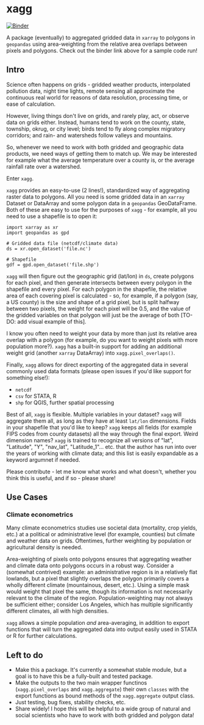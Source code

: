 # xagg

[![Binder](https://mybinder.org/badge_logo.svg)](https://mybinder.org/v2/gh/ks905383/xagg/HEAD?filepath=sample_run.ipynb)

A package (eventually) to aggregated gridded data in `xarray` to polygons in `geopandas` using area-weighting from the relative area overlaps between pixels and polygons. Check out the binder link above for a sample code run!

## Intro 
Science often happens on grids - gridded weather products, interpolated pollution data, night time lights, remote sensing all approximate the continuous real world for reasons of data resolution, processing time, or ease of calculation.

However, living things don't live on grids, and rarely play, act, or observe data on grids either. Instead, humans tend to work on the county, state, township, okrug, or city level; birds tend to fly along complex migratory corridors; and rain- and watersheds follow valleys and mountains. 

So, whenever we need to work with both gridded and geographic data products, we need ways of getting them to match up. We may be interested for example what the average temperature over a county is, or the average rainfall rate over a watershed. 

Enter `xagg`. 

`xagg` provides an easy-to-use (2 lines!), standardized way of aggregating raster data to polygons. All you need is some gridded data in an `xarray` Dataset or DataArray and some polygon data in a `geopandas` GeoDataFrame. Both of these are easy to use for the purposes of `xagg` - for example, all you need to use a shapefile is to open it: 

```
import xarray as xr
import geopandas as gpd
 
# Gridded data file (netcdf/climate data)
ds = xr.open_dataset('file.nc')

# Shapefile
gdf = gpd.open_dataset('file.shp')
```

`xagg` will then figure out the geographic grid (lat/lon) in `ds`, create polygons for each pixel, and then generate intersects between every polygon in the shapefile and every pixel. For each polygon in the shapefile, the relative area of each covering pixel is calculated - so, for example, if a polygon (say, a US county) is the size and shape of a grid pixel, but is split halfway between two pixels, the weight for each pixel will be 0.5, and the value of the gridded variables on that polygon will just be the average of both [TO-DO: add visual example of this]. 

I know you often need to weight your data by more than just its relative area overlap with a polygon (for example, do you want to weight pixels with more population more?). `xagg` has a built-in support for adding an additional weight grid (another `xarray` DataArray) into `xagg.pixel_overlaps()`. 

Finally, `xagg` allows for direct exporting of the aggregated data in several commonly used data formats (please open issues if you'd like support for something else!):

- `netcdf` 
- `csv` for STATA, R
- `shp` for QGIS, further spatial processing

Best of all, `xagg` is flexible. Multiple variables in your dataset? `xagg` will aggregate them all, as long as they have at least `lat/lon` dimensions. Fields in your shapefile that you'd like to keep? `xagg` keeps all fields (for example FIPS codes from county datasets) all the way through the final export. Weird dimension names? `xagg` is trained to recognize all versions of "lat", "Latitude", "Y", "nav_lat", "Latitude_1"... etc. that the author has run into over the years of working with climate data; and this list is easily expandable as a keyword argumnet if needed. 

Please contribute - let me know what works and what doesn't, whether you think this is useful, and if so - please share!

## Use Cases

### Climate econometrics
Many climate econometrics studies use societal data (mortality, crop yields, etc.) at a political or administrative level (for example, counties) but climate and weather data on grids. Oftentimes, further weighting by population or agricultural density is needed. 

Area-weighting of pixels onto polygons ensures that aggregating weather and climate data onto polygons occurs in a robust way. Consider a (somewhat contrived) example: an administrative region is in a relatively flat lowlands, but a pixel that slightly overlaps the polygon primarily covers a wholly different climate (mountainous, desert, etc.). Using a simple mask would weight that pixel the same, though its information is not necessarily relevant to the climate of the region. Population-weighting may not always be sufficient either; consider Los Angeles, which has multiple significantly different climates, all with high densities. 

`xagg` allows a simple population *and* area-averaging, in addition to export functions that will turn the aggregated data into output easily used in STATA or R for further calculations. 

## Left to do
- Make this a package. It's currently a somewhat stable module, but a goal is to have this be a fully-built and tested package. 
- Make the outputs to the two main wrapper functinos (`xagg.pixel_overlaps` and `xagg.aggregate`) their own `classes` with the export functions as bound methods of the `xagg.aggregate` output class. 
- Just testing, bug fixes, stability checks, etc.
- Share widely! I hope this will be helpful to a wide group of natural and social scientists who have to work with both gridded and polygon data!



